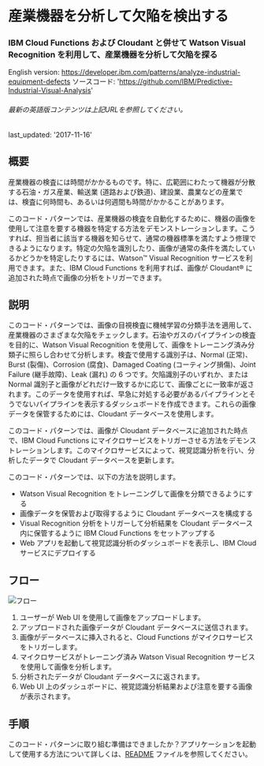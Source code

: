 # 産業機器を分析して欠陥を検出する

### IBM Cloud Functions および Cloudant と併せて Watson Visual Recognition を利用して、産業機器を分析して欠陥を探る

English version: https://developer.ibm.com/patterns/analyze-industrial-equipment-defects
  ソースコード: 'https://github.com/IBM/Predictive-Industrial-Visual-Analysis'

###### 最新の英語版コンテンツは上記URLを参照してください。
last_updated: '2017-11-16'

 
## 概要

産業機器の検査には時間がかかるものです。特に、広範囲にわたって機器が分散する石油・ガス産業、輸送業 (道路および鉄道)、建設業、農業などの産業では、検査に何時間も、あるいは何週間も時間がかかることがあります。

このコード・パターンでは、産業機器の検査を自動化するために、機器の画像を使用して注意を要する機器を特定する方法をデモンストレーションします。こうすれば、担当者に該当する機器を知らせて、通常の機器標準を満たすよう修理できるようになります。特定の欠陥を識別したり、画像が通常の条件を満たしているかどうかを特定したりするには、Watson&trade; Visual Recognition サービスを利用できます。また、IBM Cloud Functions を利用すれば、画像が Cloudant&reg; に追加された時点で画像の分析をトリガーできます。

## 説明

このコード・パターンでは、画像の目視検査に機械学習の分類手法を適用して、産業機器のさまざまな欠陥をチェックします。石油やガスのパイプラインの検査を目的に、Watson Visual Recognition を使用して、画像をトレーニング済み分類子に照らし合わせて分析します。検査で使用する識別子は、Normal (正常)、Burst (裂傷)、Corrosion (腐食)、Damaged Coating (コーティング損傷)、Joint Failure (継手故障)、Leak (漏れ) の 6 つです。欠陥識別子のいずれか、または Normal 識別子と画像がどれだけ一致するかに応じて、画像ごとに一致率が返されます。このデータを使用すれば、早急に対処する必要があるパイプラインとそうでないパイプラインを表示するダッシュボードを作成できます。これらの画像データを保管するためには、Cloudant データベースを使用します。

このコード・パターンでは、画像が Cloudant データベースに追加された時点で、IBM Cloud Functions にマイクロサービスをトリガーさせる方法をデモンストレーションします。このマイクロサービスによって、視覚認識分析を行い、分析したデータで Cloudant データベースを更新します。

このコード・パターンでは、以下の方法を説明します。

* Watson Visual Recognition をトレーニングして画像を分類できるようにする
* 画像データを保管および取得するように Cloudant データベースを構成する
* Visual Recognition 分析をトリガーして分析結果を Cloudant データベース内に保管するように IBM Cloud Functions をセットアップする
* Web アプリを起動して視覚認識分析のダッシュボードを表示し、IBM Cloud サービスにデプロイする

## フロー

![フロー](../../images/industrial-visual-analysis-arch.png)

1. ユーザーが Web UI を使用して画像をアップロードします。
2. アップロードされた画像データが Cloudant データベースに送信されます。
3. 画像がデータベースに挿入されると、Cloud Functions がマイクロサービスをトリガーします。
4. マイクロサービスがトレーニング済み Watson Visual Recognition サービスを使用して画像を分析します。
5. 分析されたデータが Cloudant データベースに返されます。
6. Web UI 上のダッシュボードに、視覚認識分析結果および注意を要する画像が表示されます。

## 手順

このコード・パターンに取り組む準備はできましたか？アプリケーションを起動して使用する方法について詳しくは、[README](https://github.com/IBM/Predictive-Industrial-Visual-Analysis/blob/master/README.md) ファイルを参照してください。
